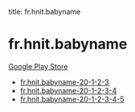 title: fr.hnit.babyname
# fr.hnit.babyname


[Google Play Store](https://play.google.com/store/apps/details?id=fr.hnit.babyname)


* [fr.hnit.babyname-20-1-2-3](./fr.hnit.babyname-20-1-2-3/)
* [fr.hnit.babyname-20-1-2-3-4](./fr.hnit.babyname-20-1-2-3-4/)
* [fr.hnit.babyname-20-1-2-3-4-5](./fr.hnit.babyname-20-1-2-3-4-5/)